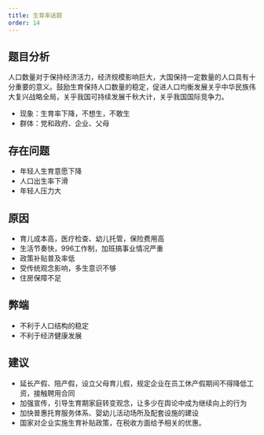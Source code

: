 ```yaml
---
title: 生育率话题
order: 14
---
```


## 题目分析
人口数量对于保持经济活力，经济规模影响巨大，大国保持一定数量的人口具有十分重要的意义。鼓励生育保持人口数量的稳定，促进人口均衡发展关乎中华民族伟大复兴战略全局，关乎我国可持续发展千秋大计，关乎我国国际竞争力。

  - 现象：生育率下降，不想生，不敢生
  - 群体：党和政府、企业、父母

## 存在问题

  - 年轻人生育意愿下降
  - 人口出生率下滑
  - 年轻人压力大

## 原因

  - 育儿成本高，医疗检查、幼儿托管，保险费用高
  - 生活节奏快，996工作制，加班搞事业情况严重
  - 政策补贴普及率低
  - 受传统观念影响，多生意识不够
  - 住房保障不足

## 弊端

  - 不利于人口结构的稳定
  - 不利于经济健康发展

## 建议

  - 延长产假、陪产假，设立父母育儿假，规定企业在员工休产假期间不得降低工资，接触聘用合同
  - 加强宣传，引导生育期家庭转变观念，让多少在舆论中成为继续向上的行为
  - 加快普惠托育服务体系、婴幼儿活动场所及配套设施的建设
  - 国家对企业实施生育补贴政策，在税收方面给予相关的优惠。
